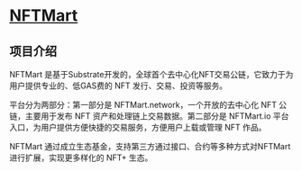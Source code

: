# [NFTMart](https://nftmart.io/)

## 项目介绍

NFTMart 是基于Substrate开发的，全球首个去中心化NFT交易公链，它致力于为用户提供专业的、低GAS费的 NFT 发行、交易、投资等服务。

平台分为两部分：第一部分是 NFTMart.network，一个开放的去中心化 NFT 公链，主要用于发布 NFT 资产和处理链上交易数据。第二部分是 NFTMart.io 平台入口，为用户提供方便快捷的交易服务，方便用户上载或管理 NFT 作品。

NFTMart 通过成立生态基金，支持第三方通过接口、合约等多种方式对NFTMart 进行扩展，实现更多样化的 NFT+ 生态。
